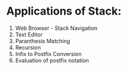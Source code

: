 # Applications of Stack:
1. Web Browser - Stack Navigation
2. Text Editor
3. Paranthesis Matching
4. Recursion
5. Infix to Postfix Conversion
6. Evaluation of postfix notation